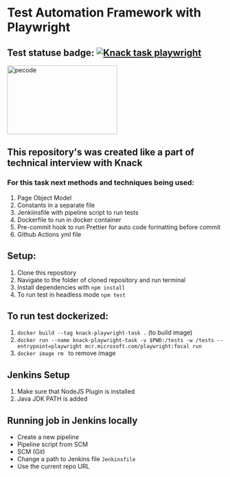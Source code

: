 # Test Automation Framework with Playwright

## Test statuse badge: [![Knack task playwright](https://github.com/Kryvchenko/knack-playwright-task/actions/workflows/playwright.yml/badge.svg)](https://github.com/Kryvchenko/pecode-task-cypress/actions/workflows/cypress.yml)

<a href="https://knack.com" target="_blank" rel="noreferrer"> <img src="https://intellyx.com/wp-content/uploads/2022/09/Knack-intellyx-BC-logo-1200x628-1-768x480.png" alt="pecode" width="256" height="160"/></a>

## This repository's was created like a part of technical interview with Knack

### For this task next methods and techniques being used:

1. Page Object Model
2. Constants in a separate file
3. Jenkiinsfile with pipeline script to run tests
4. Dockerfile to run in docker container
5. Pre-commit hook to run Prettier for auto code formatting before commit
6. Github Actions yml file

## Setup:

1. Clone this repository
2. Navigate to the folder of cloned repository and run terminal
3. Install dependencies with `npm install`
4. To run test in headless mode `npm test`

## To run test dockerized:

1. `docker build --tag knack-playwright-task .` (to build image)
2. `docker run --name knack-playwright-task -v $PWD:/tests -w /tests --entrypoint=playwright mcr.microsoft.com/playwright:focal run`
3. `docker image rm ` to remove image

## Jenkins Setup

1. Make sure that NodeJS Plugin is installed
2. Java JDK PATH is added

## Running job in Jenkins locally

- Create a new pipeline
- Pipeline script from SCM
- SCM (Git)
- Change a path to Jenkins file `Jenkinsfile`
- Use the current repo URL
